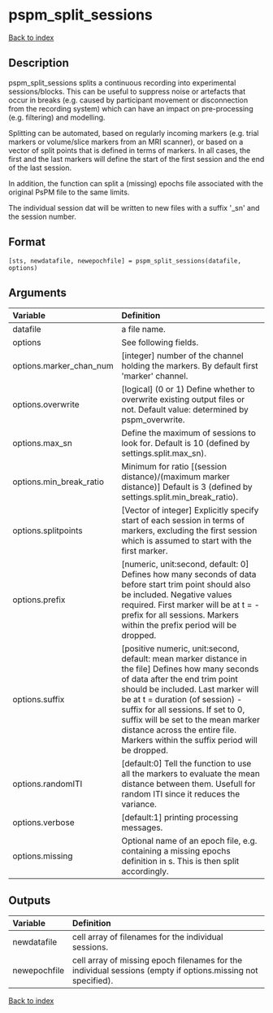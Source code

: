 # pspm_split_sessions
[Back to index](/PsPM/ref/)

## Description

pspm_split_sessions splits a continuous recording into experimental sessions/blocks. This can be useful to suppress noise or artefacts that occur in breaks (e.g. caused by participant movement or disconnection from the recording system) which can have an impact on pre-processing (e.g. filtering) and modelling. 

Splitting can be automated, based on regularly incoming markers (e.g. trial markers or volume/slice markers from an MRI scanner), or based on a vector of split points that is defined in terms of markers. In all cases, the first and the last markers will define the start of the first session and the end of the last session.

In addition, the function can split a (missing) epochs file associated with the original PsPM file to the same limits.

The individual session dat will be written to new files with a suffix '_sn' and the session number.


## Format

`[sts, newdatafile, newepochfile] = pspm_split_sessions(datafile, options)`


## Arguments

| Variable | Definition |
|:--|:--|
| datafile | a file name. |
| options | See following fields. |
| options.marker_chan_num | [integer] number of the channel holding the markers. By default first 'marker' channel. |
| options.overwrite | [logical] (0 or 1) Define whether to overwrite existing output files or not. Default value: determined by pspm_overwrite. |
| options.max_sn | Define the maximum of sessions to look for. Default is 10 (defined by settings.split.max_sn). |
| options.min_break_ratio | Minimum for ratio [(session distance)/(maximum marker distance)] Default is 3 (defined by settings.split.min_break_ratio). |
| options.splitpoints | [Vector of integer] Explicitly specify start of each session in terms of markers, excluding the first session which is assumed to start with the first marker. |
| options.prefix | [numeric, unit:second, default: 0] Defines how many seconds of data before start trim point should also be included. Negative values required. First marker will be at t = - prefix for all sessions. Markers within the prefix period will be dropped. |
| options.suffix | [positive numeric, unit:second, default: mean marker distance in the file] Defines how many seconds of data after the end trim point should be included. Last marker will be at t = duration (of session) - suffix for all sessions. If set to 0, suffix will be set to the mean marker distance across the entire file. Markers within the suffix period will be dropped. |
| options.randomITI | [default:0] Tell the function to use all the markers to evaluate the mean distance between them. Usefull for random ITI since it reduces the variance. |
| options.verbose | [default:1] printing processing messages. |
| options.missing | Optional name of an epoch file, e.g. containing a missing epochs definition in s. This is then split accordingly. |

## Outputs

| Variable | Definition |
|:--|:--|
| newdatafile | cell array of filenames for the individual sessions. |
| newepochfile | cell array of missing epoch filenames for the individual sessions (empty if options.missing not specified). |


[Back to index](/PsPM/ref/)

